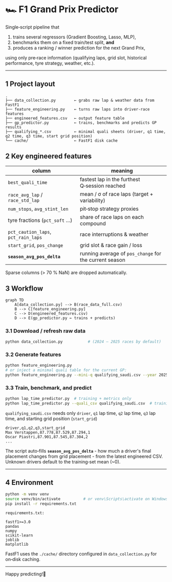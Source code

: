 # 🏎️ F1 Grand Prix Predictor

Single‑script pipeline that

1. trains several regressors (Gradient Boosting, Lasso, MLP),  
2. benchmarks them on a fixed train/test split, **and**  
3. produces a ranking / winner prediction for the next Grand Prix,

using only pre‑race information (qualifying laps, grid slot, historical
performance, tyre strategy, weather, etc.).

---

## 1 Project layout
```text
.
├── data_collection.py        ← grabs raw lap & weather data from FastF1
├── feature_engineering.py    ← turns raw laps into driver‑race features
├── engineered_features.csv   ← output feature table
├── gp_predictor.py           ← trains, benchmarks and predicts GP results
├── qualifying_*.csv          ← minimal quali sheets (driver, q1 time, q2 time, q3 time, start grid position)
└── cache/                    ← FastF1 disk cache
```

## 2 Key engineered features

| column                              | meaning                                                                     |
|-------------------------------------|-----------------------------------------------------------------------------|
| `best_quali_time`                   | fastest lap in the furthest Q‑session reached                               |
| `race_avg_lap` / `race_std_lap`     | mean / σ of race laps (target + variability)                                |
| `num_stops`, `avg_stint_len`        | pit‑stop strategy proxies                                                   |
| tyre fractions (`pct_soft` …)       | share of race laps on each compound                                         |
| `pct_caution_laps`, `pct_rain_laps` | race interruptions & weather                                                |
| `start_grid`, `pos_change`          | grid slot & race gain / loss                                                |
| **`season_avg_pos_delta`**          | running average of `pos_change` for the current season                      |

Sparse columns (> 70 % NaN) are dropped automatically.

## 3 Workflow

```mermaid
graph TD
    A[data_collection.py] --> B(race_data_full.csv)
    B --> C[feature_engineering.py]
    C --> D(engineered_features.csv)
    D --> E(gp_predictor.py ← trains + predicts)
```

### 3.1 Download / refresh raw data
```bash
python data_collection.py           # (2024 – 2025 races by default)
```

### 3.2 Generate features
```bash
python feature_engineering.py
# or inject a minimal quali table for the current GP:
python feature_engineering.py --mini-q qualifying_saudi.csv --year 2025 --round 4
```

### 3.3 Train, benchmark, and predict
```bash
python lap_time_predictor.py  # training + metrics only
python lap_time_predictor.py --quali_csv qualifying_saudi.csv  # training + metrics + prediction
```

`qualifying_saudi.csv` needs only `driver`, `q1` lap time, `q2` lap time, `q3` lap time, and starting grid position (`start_grid`)
```csv
driver,q1,q2,q3,start_grid
Max Verstappen,87.778,87.529,87.294,1
Oscar Piastri,87.901,87.545,87.304,2
...
```
The script auto‑fills **`season_avg_pos_delta`** - how much a driver's final placement changes from grid placement - from the latest engineered CSV.
Unknown drivers default to the training‑set mean (~0).

---

## 4 Environment

```bash
python -m venv venv
source venv/bin/activate          # or venv\Scripts\activate on Windows
pip install -r requirements.txt
```

`requirements.txt:`
```
fastf1>=3.0
pandas
numpy
scikit-learn
joblib
matplotlib
```

FastF1 uses the `./cache/` directory configured in `data_collection.py` for on‑disk caching.

---

Happy predicting!🏁
